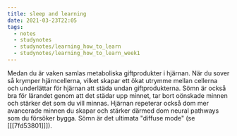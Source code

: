 ```yaml
---
title: sleep and learning
date: 2021-03-23T22:05
tags: 
  - notes
  - studynotes
  - studynotes/learning_how_to_learn
  - studynotes/learning_how_to_learn_week1
---
```


Medan du är vaken samlas metaboliska giftprodukter i hjärnan. När du sover så krymper
hjärncellerna, vilket skapar ett ökat utrymme mellan cellerna och underlättar
för hjärnan att städa undan giftprodukterna. Sömn är också bra för lärandet
genom att det städar upp minnet, tar bort oönskade minnen och stärker det som du
vill minnas. Hjärnan repeterar också dom mer avancerade minnen du skapar och
stärker därmed dom neural pathways som du försöker bygga. Sömn är det ultimata
"diffuse mode" (se [[[7fd53801]]]). 
